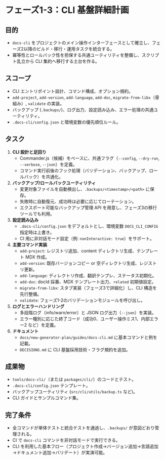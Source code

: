 # フェーズ1-3：CLI 基盤詳細計画

## 目的
- `docs-cli` をプロジェクトのメイン操作インターフェースとして確立し、フェーズ2以降のビルド・移行・運用タスクを統合する。
- 冪等性とロールバック性を担保する共通ユーティリティを整備し、スクリプト乱立から CLI 集約へ移行する土台を作る。

## スコープ
- CLI エントリポイント設計、コマンド構成、オプション規約。
- `add-project`, `add-version`, `add-language`, `add-doc`, `migrate-from-libx`（骨組み）, `validate` の実装。
- バックアップ (`.backups/`)、ログ出力、設定読み込み、エラー処理の共通ユーティリティ。
- `.docs-cli/config.json` と環境変数の優先順位ルール。

## タスク
1. **CLI 設計と足回り**
   - Commander.js（候補）をベースに、共通フラグ（`--config`, `--dry-run`, `--verbose`, `--json`）を定義。  
   - コマンド実行前後のフック処理（バリデーション、バックアップ、ロールバック）を共通化。
2. **バックアップ/ロールバックユーティリティ**
   - 変更対象ファイルを自動検出し、`.backups/<timestamp>/<path>` に保存。  
   - 失敗時に自動復元、成功時は必要に応じてローテーション。  
   - エクスポート可能なバックアップ管理 API を用意し、フェーズ3の移行ツールでも利用。
3. **設定読み込み**
   - `.docs-cli/config.json` をデフォルトとし、環境変数 `DOCS_CLI_CONFIG` 指定時は上書き。  
   - CI 用に非対話モード設定（例: `nonInteractive: true`）をサポート。
4. **主要コマンド実装**
   - `add-project`: レジストリ追加、content ディレクトリ生成、テンプレート MDX 作成。  
   - `add-version`: 既存バージョンコピー or 空ディレクトリ生成、レジストリ更新。  
   - `add-language`: ディレクトリ作成、翻訳テンプレ、ステータス初期化。  
   - `add-doc`: docId 採番、MDX テンプレート出力、`related` 初期値設定。  
   - `migrate-from-libx`: スタブ実装（フェーズ3で詳細化）し、CLI 構造を先行整備。  
   - `validate`: フェーズ1-2のバリデーションモジュールを呼び出し。
5. **ログとエラーハンドリング**
   - 多段階ログ（info/warn/error）と JSON ログ出力（`--json`）を実装。  
   - エラー種別に応じた終了コード（成功0、ユーザー操作ミス1、内部エラー2 など）を定義。
6. **ドキュメント**
   - `docs/new-generator-plan/guides/docs-cli.md` に基本コマンドと例を記載。  
   - `DECISIONS.md` に CLI 基盤採用技術・フラグ規約を追加。

## 成果物
- `tools/docs-cli/`（または `packages/cli/`）のコードとテスト。
- `.docs-cli/config.json` テンプレート。
- バックアップユーティリティ (`src/cli/utils/backup.ts` など)。
- CLI ガイドとサンプルコマンド集。

## 完了条件
- 全コマンドが単体テストと統合テストを通過し、`.backups/` が意図どおり管理される。
- CI で `docs-cli` コマンドを非対話モードで実行できる。
- CLI を利用した基本フロー（プロジェクト作成→バージョン追加→言語追加→ドキュメント追加→バリデート）が実演可能。 
